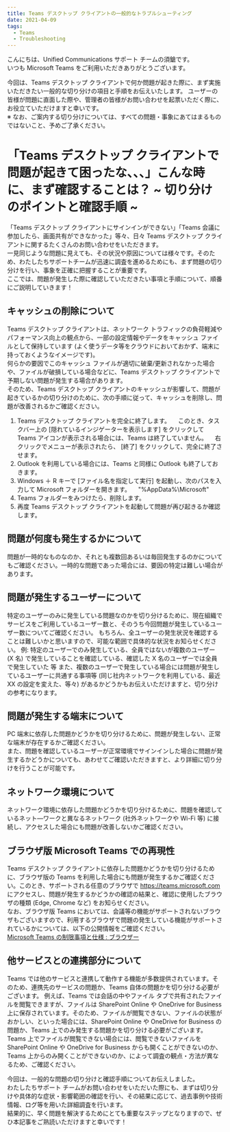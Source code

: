```yaml
---
title: Teams デスクトップ クライアントの一般的なトラブルシューティング
date: 2021-04-09
tags:
  - Teams
  - Troubleshooting
---
```


こんにちは、Unified Communications サポート チームの須鎗です。   
いつも Microsoft Teams をご利用いただきありがとうございます。<br>

今回は、Teams デスクトップ クライアントで何か問題が起きた際に、まず実施いただきたい一般的な切り分けの項目と手順をお伝えいたします。
ユーザーの皆様が問題に直面した際や、管理者の皆様がお問い合わせを起票いただく際に、お役立ていただけますと幸いです。   
※ なお、ご案内する切り分けについては、すべての問題・事象にあてはまるものではないこと、予めご了承ください。

# 「Teams デスクトップ クライアントで問題が起きて困ったな、、、」こんな時に、まず確認することは？ ~ 切り分けのポイントと確認手順 ~
「Teams デスクトップ クライアントにサインインができない」「Teams 会議に参加したら、画面共有ができなかった」等々、日々 Teams デスクトップ クライアントに関するたくさんのお問い合わせをいただきます。   
一見同じような問題に見えても、その状況や原因については様々です。そのため、わたしたちサポートチームが迅速に調査を進めるためにも、まず問題の切り分けを行い、事象を正確に把握することが重要です。   
ここでは、問題が発生した際に確認していただきたい事項と手順について、順番にご説明していきます！<br>



## キャッシュの削除について
Teams デスクトップ クライアントは、ネットワーク トラフィックの負荷軽減やパフォーマンス向上の観点から、一部の設定情報やデータをキャッシュ ファイルとして保持しています (よく使うデータ等をクラウドにおいておかず、端末に持っておくようなイメージです)。   
何らかの要因でこのキャッシュ ファイルが適切に破棄/更新されなかった場合や、ファイルが破損している場合などに、Teams デスクトップ クライアントで予期しない問題が発生する場合があります。   
そのため、Teams デスクトップ クライアントのキャッシュが影響して、問題が起きているかの切り分けのために、次の手順に従って、キャッシュを削除し、問題が改善されるかご確認ください。   

1. Teams デスクトップ クライアントを完全に終了します。 
　このとき、タスクバー上の [隠れているインジゲーターを表示します] をクリックして Teams アイコンが表示される場合には、Teams は終了していません。
　右クリックでメニューが表示されたら、 [終了] をクリックして、完全に終了させます。
1. Outlook を利用している場合には、Teams と同様に Outlook も終了しておきます。
1. Windows ＋ R キーで [ファイル名を指定して実行] を起動し、次のパスを入力して Microsoft フォルダーを開きます。
　"%AppData%\Microsoft"
1. Teams フォルダーをみつけたら、削除します。
1. 再度 Teams デスクトップ クライアントを起動して問題が再び起きるか確認します。<br>

## 問題が何度も発生するかについて
問題が一時的なものなのか、それとも複数回あるいは毎回発生するのかについてもご確認ください。一時的な問題であった場合には、要因の特定は難しい場合があります。<br>

## 問題が発生するユーザーについて
特定のユーザーのみに発生している問題なのかを切り分けるために、現在組織でサービスをご利用しているユーザー数と、そのうち今回問題が発生しているユーザー数についてご確認ください。
もちろん、全ユーザーの発生状況を確認することは難しいかと思いますので、可能な範囲で具体的な状況をお知らせください。
例: 特定のユーザーでのみ発生している、全員ではないが複数のユーザー (X 名) で発生していることを確認している、確認した X 名のユーザーでは全員で発生していた   等
また、複数のユーザーで発生している場合には問題が発生しているユーザーに共通する事項等 (同じ社内ネットワークを利用している、最近 XX の設定を変えた、等々) があるかどうかもお伝えいただけますと、切り分けの参考になります。 <br>

##  問題が発生する端末について
PC 端末に依存した問題かどうかを切り分けるために、問題が発生しない、正常な端末が存在するかご確認ください。   
また、問題を確認しているユーザーが正常環境でサインインした場合に問題が発生するかどうかについても、あわせてご確認いただきますと、より詳細に切り分けを行うことが可能です。<br>

## ネットワーク環境について
ネットワーク環境に依存した問題かどうかを切り分けるために、問題を確認しているネット―ワークと異なるネットワーク (社外ネットワークや Wi-Fi 等) に接続し、アクセスした場合にも問題が改善しないかご確認ください。<br>

## ブラウザ版 Microsoft Teams での再現性
Teams デスクトップ クライアントに依存した問題かどうかを切り分けるために、ブラウザ版の Teams を利用した場合にも問題が発生するかご確認ください。このとき、サポートされる任意のブラウザで https://teams.microsoft.com にアクセスし、問題が発生するかどうかの確認の結果と、確認に使用したブラウザの種類 (Edge, Chrome など) をお知らせください。   
なお、ブラウザ版 Teams においては、会議等の機能がサポートされないブラウザもございますので、利用するブラウザで問題の発生している機能がサポートされているかについては、以下の公開情報をご確認ください。   
[Microsoft Teams の制限事項と仕様 : ブラウザー](https://docs.microsoft.com/ja-jp/microsoftteams/limits-specifications-teams#browsers) <br>

## 他サービスとの連携部分について
Teams では他のサービスと連携して動作する機能が多数提供されています。そのため、連携先のサービスの問題か、Teams 自体の問題かを切り分ける必要がございます。
例えば、Teams では会話の中やファイル タブで共有されたファイルを閲覧できますが、ファイルは SharePoint Online や OneDrive for Business 上に保存されています。そのため、ファイルが閲覧できない、ファイルの状態がおかしい、といった場合には、SharePoint Online や OneDrive for Business の問題か、Teams 上でのみ発生する問題かを切り分ける必要がございます。
Teams 上でファイルが閲覧できない場合には、閲覧できないファイルを SharePoint Online や OneDrive for Business からも開くことができないのか、Teams 上からのみ開くことができないのか、によって調査の観点・方法が異なるため、ご確認ください。 <br>

今回は、一般的な問題の切り分けと確認手順についてお伝えしました。   
わたしたちサポート チームがお問い合わせをいただいた際にも、まずは切り分けや具体的な症状・影響範囲の確認を行い、その結果に応じて、過去事例や技術情報、ログ等を用いた詳細調査を行います。   
結果的に、早く問題を解決するためにとても重要なステップとなりますので、ぜひ本記事をご熟読いただけますと幸いです！

